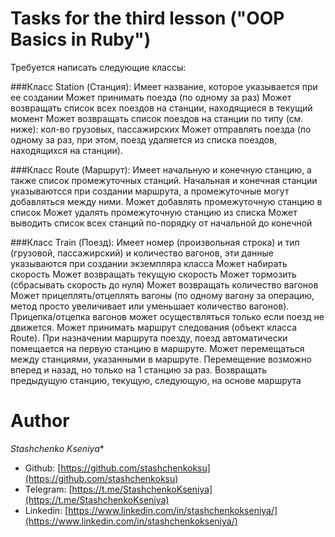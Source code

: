 # Tasks for the third lesson ("OOP Basics in Ruby")

Требуется написать следующие классы:

###Класс Station (Станция):
Имеет название, которое указывается при ее создании
Может принимать поезда (по одному за раз)
Может возвращать список всех поездов на станции, находящиеся в текущий момент
Может возвращать список поездов на станции по типу (см. ниже): кол-во грузовых, пассажирских
Может отправлять поезда (по одному за раз, при этом, поезд удаляется из списка поездов, находящихся на станции).

###Класс Route (Маршрут):
Имеет начальную и конечную станцию, а также список промежуточных станций. Начальная и конечная станции указываютсся при создании маршрута, а промежуточные могут добавляться между ними.
Может добавлять промежуточную станцию в список
Может удалять промежуточную станцию из списка
Может выводить список всех станций по-порядку от начальной до конечной

###Класс Train (Поезд):
Имеет номер (произвольная строка) и тип (грузовой, пассажирский) и количество вагонов, эти данные указываются при создании экземпляра класса
Может набирать скорость
Может возвращать текущую скорость
Может тормозить (сбрасывать скорость до нуля)
Может возвращать количество вагонов
Может прицеплять/отцеплять вагоны (по одному вагону за операцию, метод просто увеличивает или уменьшает количество вагонов). Прицепка/отцепка вагонов может осуществляться только если поезд не движется.
Может принимать маршрут следования (объект класса Route). 
При назначении маршрута поезду, поезд автоматически помещается на первую станцию в маршруте.
Может перемещаться между станциями, указанными в маршруте. Перемещение возможно вперед и назад, но только на 1 станцию за раз.
Возвращать предыдущую станцию, текущую, следующую, на основе маршрута

# Author 

*Stashchenko Kseniya**

- Github: [https://github.com/stashchenkoksu](https://github.com/stashchenkoksu)
- Telegram: [https://t.me/StashchenkoKseniya](https://t.me/StashchenkoKseniya)
- Linkedin: [https://www.linkedin.com/in/stashchenkokseniya/](https://www.linkedin.com/in/stashchenkokseniya/)